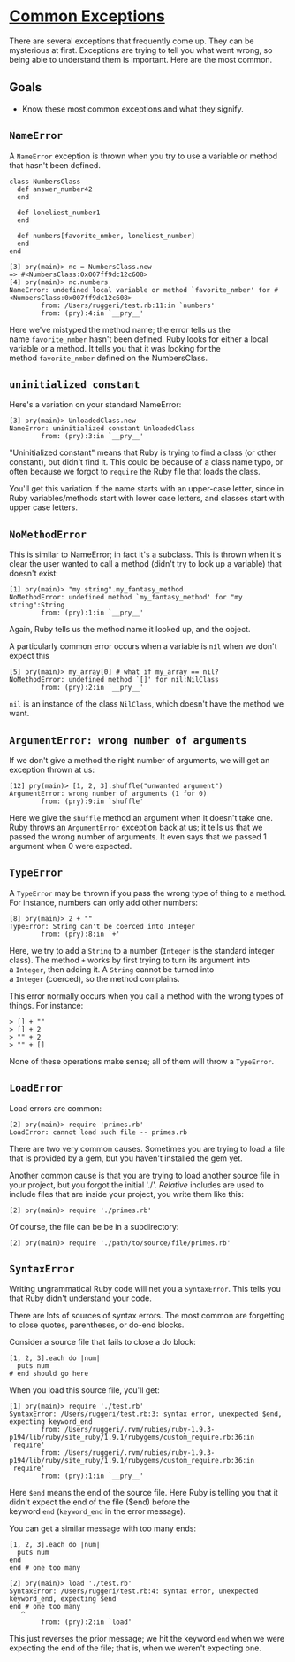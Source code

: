 # **[Common Exceptions](https://open.appacademy.io/learn/full-stack-online/ruby/common-exceptions)**

There are several exceptions that frequently come up. They can be mysterious at first. Exceptions are trying to tell you what went wrong, so being able to understand them is important. Here are the most common.

## **Goals**

- Know these most common exceptions and what they signify.

## **`NameError`**

A `NameError` exception is thrown when you try to use a variable or method that hasn't been defined.

```
class NumbersClass
  def answer_number42
  end

  def loneliest_number1
  end

  def numbers[favorite_nmber, loneliest_number]
  end
end
```

```
[3] pry(main)> nc = NumbersClass.new
=> #<NumbersClass:0x007ff9dc12c608>
[4] pry(main)> nc.numbers
NameError: undefined local variable or method `favorite_nmber' for #<NumbersClass:0x007ff9dc12c608>
        from: /Users/ruggeri/test.rb:11:in `numbers'
        from: (pry):4:in `__pry__'
```

Here we've mistyped the method name; the error tells us the name `favorite_nmber` hasn't been defined. Ruby looks for either a local variable or a method. It tells you that it was looking for the method `favorite_nmber` defined on the NumbersClass.

## **`uninitialized constant`**

Here's a variation on your standard NameError:

```
[3] pry(main)> UnloadedClass.new
NameError: uninitialized constant UnloadedClass
        from: (pry):3:in `__pry__'
```

"Uninitialized constant" means that Ruby is trying to find a class (or other constant), but didn't find it. This could be because of a class name typo, or often because we forgot to `require` the Ruby file that loads the class.

You'll get this variation if the name starts with an upper-case letter, since in Ruby variables/methods start with lower case letters, and classes start with upper case letters.

## **`NoMethodError`**

This is similar to NameError; in fact it's a subclass. This is thrown when it's clear the user wanted to call a method (didn't try to look up a variable) that doesn't exist:

```
[1] pry(main)> "my string".my_fantasy_method
NoMethodError: undefined method `my_fantasy_method' for "my string":String
        from: (pry):1:in `__pry__'
```

Again, Ruby tells us the method name it looked up, and the object.

A particularly common error occurs when a variable is `nil` when we don't expect this

```
[5] pry(main)> my_array[0] # what if my_array == nil?
NoMethodError: undefined method `[]' for nil:NilClass
        from: (pry):2:in `__pry__'
```

`nil` is an instance of the class `NilClass`, which doesn't have the method we want.

## **`ArgumentError: wrong number of arguments`**

If we don't give a method the right number of arguments, we will get an exception thrown at us:

```
[12] pry(main)> [1, 2, 3].shuffle("unwanted argument")
ArgumentError: wrong number of arguments (1 for 0)
        from: (pry):9:in `shuffle'
```

Here we give the `shuffle` method an argument when it doesn't take one. Ruby throws an `ArgumentError` exception back at us; it tells us that we passed the wrong number of arguments. It even says that we passed 1 argument when 0 were expected.

## **`TypeError`**

A `TypeError` may be thrown if you pass the wrong type of thing to a method. For instance, numbers can only add other numbers:

```
[8] pry(main)> 2 + ""
TypeError: String can't be coerced into Integer
        from: (pry):8:in `+'
```

Here, we try to add a `String` to a number (`Integer` is the standard integer class). The method `+` works by first trying to turn its argument into a `Integer`, then adding it. A `String` cannot be turned into a `Integer` (coerced), so the method complains.

This error normally occurs when you call a method with the wrong types of things. For instance:

```
> [] + ""
> [] + 2
> "" + 2
> "" + []
```

None of these operations make sense; all of them will throw a `TypeError`.

## **`LoadError`**

Load errors are common:

```
[2] pry(main)> require 'primes.rb'
LoadError: cannot load such file -- primes.rb
```

There are two very common causes. Sometimes you are trying to load a file that is provided by a gem, but you haven't installed the gem yet.

Another common cause is that you are trying to load another source file in your project, but you forgot the initial './'. *Relative* includes are used to include files that are inside your project, you write them like this:

```
[2] pry(main)> require './primes.rb'
```

Of course, the file can be be in a subdirectory:

```
[2] pry(main)> require './path/to/source/file/primes.rb'
```

## **`SyntaxError`**

Writing ungrammatical Ruby code will net you a `SyntaxError`. This tells you that Ruby didn't understand your code.

There are lots of sources of syntax errors. The most common are forgetting to close quotes, parentheses, or do-end blocks.

Consider a source file that fails to close a do block:

```
[1, 2, 3].each do |num|
  puts num
# end should go here
```

When you load this source file, you'll get:

```
[1] pry(main)> require './test.rb'
SyntaxError: /Users/ruggeri/test.rb:3: syntax error, unexpected $end, expecting keyword_end
        from: /Users/ruggeri/.rvm/rubies/ruby-1.9.3-p194/lib/ruby/site_ruby/1.9.1/rubygems/custom_require.rb:36:in `require'
        from: /Users/ruggeri/.rvm/rubies/ruby-1.9.3-p194/lib/ruby/site_ruby/1.9.1/rubygems/custom_require.rb:36:in `require'
        from: (pry):1:in `__pry__'
```

Here `$end` means the end of the source file. Here Ruby is telling you that it didn't expect the end of the file ($end) before the keyword `end` (`keyword_end` in the error message).

You can get a similar message with too many ends:

```
[1, 2, 3].each do |num|
  puts num
end
end # one too many
```

```
[2] pry(main)> load './test.rb'
SyntaxError: /Users/ruggeri/test.rb:4: syntax error, unexpected keyword_end, expecting $end
end # one too many
   ^
        from: (pry):2:in `load'
```

This just reverses the prior message; we hit the keyword `end` when we were expecting the end of the file; that is, when we weren't expecting one.
